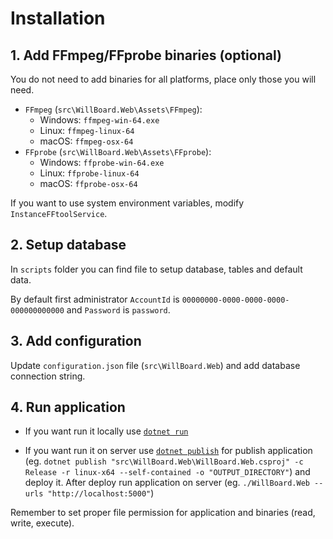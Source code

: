 # Installation

## 1. Add FFmpeg/FFprobe binaries (optional)
You do not need to add binaries for all platforms, place only those you will need.

- `FFmpeg` (`src\WillBoard.Web\Assets\FFmpeg`):
  - Windows: `ffmpeg-win-64.exe`
  - Linux: `ffmpeg-linux-64`
  - macOS: `ffmpeg-osx-64`
- `FFprobe` (`src\WillBoard.Web\Assets\FFprobe`):
  - Windows: `ffprobe-win-64.exe`
  - Linux: `ffprobe-linux-64`
  - macOS: `ffprobe-osx-64`

If you want to use system environment variables, modify `InstanceFFtoolService`.

## 2. Setup database

In `scripts` folder you can find file to setup database, tables and default data. 

By default first administrator `AccountId` is `00000000-0000-0000-0000-000000000000` and `Password` is `password`.

## 3. Add configuration

Update `configuration.json` file (`src\WillBoard.Web`) and add database connection string.

## 4. Run application

- If you want run it locally use [`dotnet run`](https://learn.microsoft.com/en-us/dotnet/core/tools/dotnet-run "dotnet run")

- If you want run it on server use [`dotnet publish`](https://learn.microsoft.com/en-us/dotnet/core/tools/dotnet-publish "dotnet publish") for publish application (eg. `dotnet publish "src\WillBoard.Web\WillBoard.Web.csproj" -c Release -r linux-x64 --self-contained -o "OUTPUT_DIRECTORY"`) and deploy it. After deploy run application on server (eg. `./WillBoard.Web --urls "http://localhost:5000"`)

Remember to set proper file permission for application and binaries (read, write, execute).

